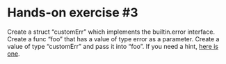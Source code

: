 # Hands-on exercise #3
Create a struct “customErr” which implements the builtin.error interface. Create a func “foo” that
has a value of type error as a parameter. Create a value of type “customErr” and pass it into
“foo”. If you need a hint, [here is one](https://go.dev/play/p/L5QWV8-p11).